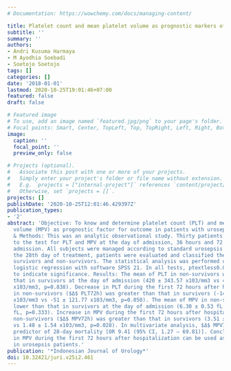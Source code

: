 ```yaml
---
# Documentation: https://wowchemy.com/docs/managing-content/

title: Platelet count and mean platelet volume as prognostic markers of urosepsis
subtitle: ''
summary: ''
authors:
- Andri Kusuma Harmaya
- M Ayodhia Soebadi
- Soetojo Soetojo
tags: []
categories: []
date: '2018-01-01'
lastmod: 2020-10-25T19:01:46+07:00
featured: false
draft: false

# Featured image
# To use, add an image named `featured.jpg/png` to your page's folder.
# Focal points: Smart, Center, TopLeft, Top, TopRight, Left, Right, BottomLeft, Bottom, BottomRight.
image:
  caption: ''
  focal_point: ''
  preview_only: false

# Projects (optional).
#   Associate this post with one or more of your projects.
#   Simply enter your project's folder or file name without extension.
#   E.g. `projects = ["internal-project"]` references `content/project/deep-learning/index.md`.
#   Otherwise, set `projects = []`.
projects: []
publishDate: '2020-10-25T12:01:46.429397Z'
publication_types:
- '2'
abstract: 'Objective: To know and determine platelet count (PLT) and mean platelet
  volume (MPV) as prognostic factor for outcome in patients with urosepsis. Materials
  & Methods: This was an analytic observational study. Thirty patients were assigned
  to the test for PLT and MPV at the day of admission, 36 hours and 72 hours after
  admission. All subjects were managed according to standard urosepsis therapy. At
  the 28th day of treatment, patients were evaluated and classified the outcome as
  survivors and non-survivors. The statistical analysis was performed using multivariate
  logistic regression with software SPSS 21. In all tests, ptextless0.05 was considered
  to indicate significance. Results: The mean of PLT in non-survivors was lower than
  that in survivors at the day of admission (420 ± 343.57 x103/mm3 vs 423.04 ± 220.15
  x103/mm3, p=0.838). Decrease in PLT during the first 72 hours after hospitalization
  in non-survivors ($Δ$ PLT72h) was greater than that in survivors (-143.43 ± 154.15
  x103/mm3 vs -51 ± 121.77 x103/mm3, p=0.050). The mean of MPV in non-survivors was
  lower than that in survivors at the day of admission (6.30 ± 0.53 fL vs 7.25 ± 1.78
  fL, p=0.333). Increase in MPV during the first 72 hours after hospitalization in
  non-survivors ($Δ$ MPV72h) was greater than that in survivors (3.51 ± 0.86 x103/mm3
  vs 1.48 ± 1.54 x103/mm3, p=0.028). In multivariate analysis, $Δ$ MPV72h was an independent
  predictor of 28-day mortality [OR 9.41 (95% CI, 1.27 – 69.81)]. Conclusion: An increase
  in MPV during the first 72 hours after hospitalization can be used as poor prognostic
  in urosepsis patients.'
publication: '*Indonesian Journal of Urology*'
doi: 10.32421/juri.v25i2.461
---
```


